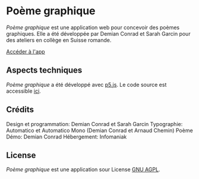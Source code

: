 # Poème graphique

*Poème graphique* est une application web pour concevoir des poèmes graphiques. Elle a été développée par Demian Conrad et Sarah Garcin pour des ateliers en collège en Suisse romande.

[Accéder à l'app](https://poemegraphique.ch)

## Aspects techniques
*Poème graphique* a été développé avec [p5.js](https://p5js.org/). Le code source est accessible [ici](https://github.com/sarahgarcin/concrete-poetry).

## Crédits
Design et programmation: Demian Conrad et Sarah Garcin
Typographie: Automatico et Automatico Mono (Demian Conrad et Arnaud Chemin)
Poème Démo: Demian Conrad
Hébergement: Infomaniak

## License

*Poème graphique* est une application sour License [GNU AGPL](https://www.gnu.org/licenses/agpl-3.0.en.html).

